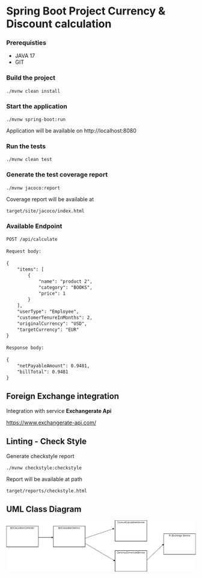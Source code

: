 # Spring Boot Project Currency & Discount calculation

### Prerequisties ###
* JAVA 17
* GIT


### Build the project ###

```
./mvnw clean install
```

### Start the application ###

```
./mvnw spring-boot:run
```

Application will be available on http://localhost:8080

### Run the tests ###

```
./mvnw clean test
```

### Generate the test coverage report ###

```
./mvnw jacoco:report
```

Coverage report will be available at 

```
target/site/jacoco/index.html
```

### Available Endpoint ###

```
POST /api/calculate

Request body:

{
    "items": [
        {
            "name": "product 2",
            "category": "BOOKS",
            "price": 1
        }
    ],
    "userType": "Employee",
    "customerTenureInMonths": 2,
    "originalCurrency": "USD",
    "targetCurrency": "EUR"
}

Response body: 

{
    "netPayableAmount": 0.9481,
    "billTotal": 0.9481
}
```

## Foreign Exchange integration  ##

Integration with service **Exchangerate Api** 

https://www.exchangerate-api.com/

## Linting - Check Style ##

Generate checkstyle report
```
./mvnw checkstyle:checkstyle
```

Report will be available at path
``` 
target/reports/checkstyle.html 
```

## UML Class Diagram ##

![Alt text](uml/class_uml_diagram.drawio.png?raw=true "Title")
